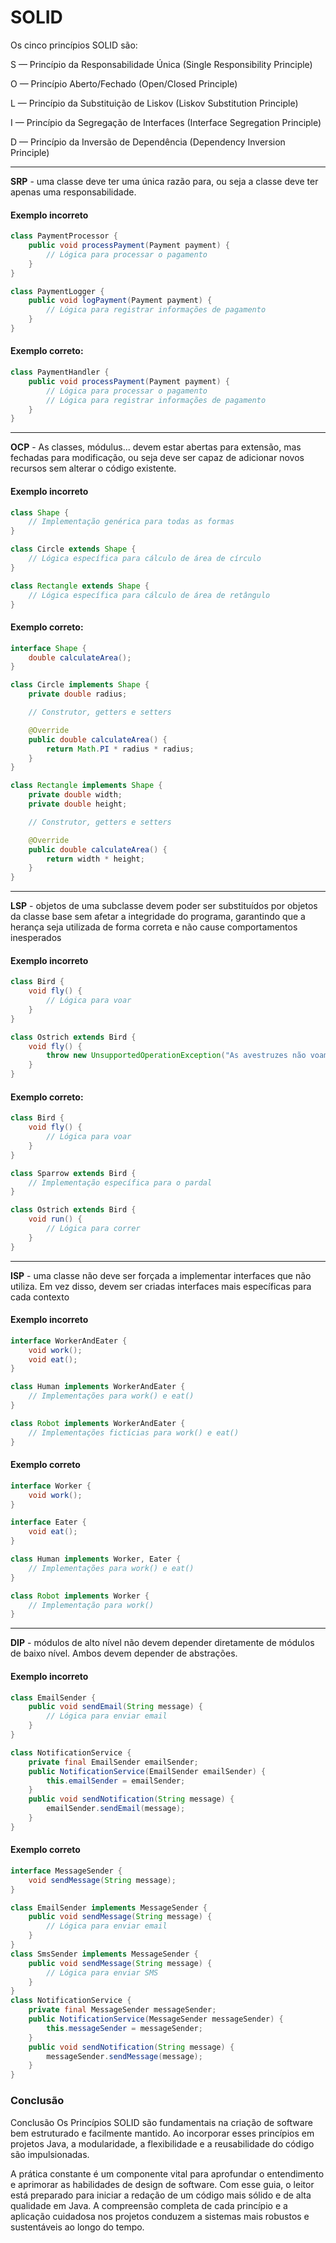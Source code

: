 # SOLID

Os cinco princípios SOLID são:

S — Princípio da Responsabilidade Única (Single Responsibility Principle)

O — Princípio Aberto/Fechado (Open/Closed Principle)

L — Princípio da Substituição de Liskov (Liskov Substitution Principle)

I — Princípio da Segregação de Interfaces (Interface Segregation Principle)

D — Princípio da Inversão de Dependência (Dependency Inversion Principle)

----------------------------------------------------------------------------

**SRP** - uma classe deve ter uma única razão para, ou seja a classe deve ter apenas uma responsabilidade.


#### Exemplo incorreto

```java
class PaymentProcessor {
    public void processPayment(Payment payment) {
        // Lógica para processar o pagamento
    }
}

class PaymentLogger {
    public void logPayment(Payment payment) {
        // Lógica para registrar informações de pagamento
    }
}
```

#### Exemplo correto:

```java
class PaymentHandler {
    public void processPayment(Payment payment) {
        // Lógica para processar o pagamento
        // Lógica para registrar informações de pagamento
    }
}
```

---------------------------------------------------------------------------------

**OCP** - As classes, módulus... devem estar abertas para extensão, mas fechadas para modificação, ou seja deve ser capaz de adicionar novos recursos sem alterar o código existente.

#### Exemplo incorreto

```java
class Shape {
    // Implementação genérica para todas as formas
}

class Circle extends Shape {
    // Lógica específica para cálculo de área de círculo
}

class Rectangle extends Shape {
    // Lógica específica para cálculo de área de retângulo
}
```

#### Exemplo correto:

```java
interface Shape {
    double calculateArea();
}

class Circle implements Shape {
    private double radius;

    // Construtor, getters e setters

    @Override
    public double calculateArea() {
        return Math.PI * radius * radius;
    }
}

class Rectangle implements Shape {
    private double width;
    private double height;

    // Construtor, getters e setters

    @Override
    public double calculateArea() {
        return width * height;
    }
}
```

----------------------------------------------------------------------

**LSP** - objetos de uma subclasse devem poder ser substituídos por objetos da classe base sem afetar a integridade do programa, garantindo que a herança seja utilizada de forma correta e não cause comportamentos inesperados

#### Exemplo incorreto

```java
class Bird {
    void fly() {
        // Lógica para voar
    }
}

class Ostrich extends Bird {
    void fly() {
        throw new UnsupportedOperationException("As avestruzes não voam");
    }
}
```

#### Exemplo correto:

```java
class Bird {
    void fly() {
        // Lógica para voar
    }
}

class Sparrow extends Bird {
    // Implementação específica para o pardal
}

class Ostrich extends Bird {
    void run() {
        // Lógica para correr
    }
}
```

-------------------------------------------------------------------------------

**ISP** - uma classe não deve ser forçada a implementar interfaces que não utiliza. Em vez disso, devem ser criadas interfaces mais específicas para cada contexto

#### Exemplo incorreto

```java
interface WorkerAndEater {
    void work();
    void eat();
}

class Human implements WorkerAndEater {
    // Implementações para work() e eat()
}

class Robot implements WorkerAndEater {
    // Implementações fictícias para work() e eat()
}
```


#### Exemplo correto

```java
interface Worker {
    void work();
}

interface Eater {
    void eat();
}

class Human implements Worker, Eater {
    // Implementações para work() e eat()
}

class Robot implements Worker {
    // Implementação para work()
}
```

-----------------------------------------------------

**DIP** - módulos de alto nível não devem depender diretamente de módulos de baixo nível. Ambos devem depender de abstrações.

#### Exemplo incorreto
```java
class EmailSender {
    public void sendEmail(String message) {
        // Lógica para enviar email
    }
}

class NotificationService {
    private final EmailSender emailSender;
    public NotificationService(EmailSender emailSender) {
        this.emailSender = emailSender;
    }
    public void sendNotification(String message) {
        emailSender.sendEmail(message);
    }
}
```

#### Exemplo correto
```java
interface MessageSender {
    void sendMessage(String message);
}

class EmailSender implements MessageSender {
    public void sendMessage(String message) {
        // Lógica para enviar email
    }
}
class SmsSender implements MessageSender {
    public void sendMessage(String message) {
        // Lógica para enviar SMS
    }
}
class NotificationService {
    private final MessageSender messageSender;
    public NotificationService(MessageSender messageSender) {
        this.messageSender = messageSender;
    }
    public void sendNotification(String message) {
        messageSender.sendMessage(message);
    }
}
```


### Conclusão

Conclusão
Os Princípios SOLID são fundamentais na criação de software bem estruturado e facilmente mantido. Ao incorporar esses princípios em projetos Java, a modularidade, a flexibilidade e a reusabilidade do código são impulsionadas.

A prática constante é um componente vital para aprofundar o entendimento e aprimorar as habilidades de design de software. Com esse guia, o leitor está preparado para iniciar a redação de um código mais sólido e de alta qualidade em Java. A compreensão completa de cada princípio e a aplicação cuidadosa nos projetos conduzem a sistemas mais robustos e sustentáveis ao longo do tempo.
